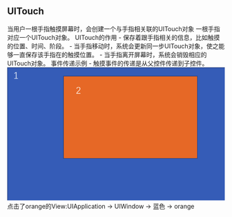 ## UITouch

当用户一根手指触摸屏幕时，会创建一个与手指相关联的UITouch对象
一根手指对应一个UITouch对象。
UITouch的作用
    - 保存着跟手指相关的信息，比如触摸的位置、时间、阶段。
    - 当手指移动时，系统会更新同一步UITouch对象，使之能够一直保存该手指在的触摸位置。
    - 当手指离开屏幕时，系统会销毁相应的UITouch对象。
事件传递示例
    - 触摸事件的传递是从父控件传递到子控件。
    ![](/assets/Snip20180905_125.png)
    点击了orange的View:UIApplication -> UIWindow -> 蓝色 -> orange